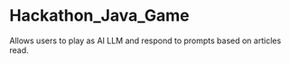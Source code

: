 # Hackathon_Java_Game
Allows users to play as AI LLM and respond to prompts based on articles read.
